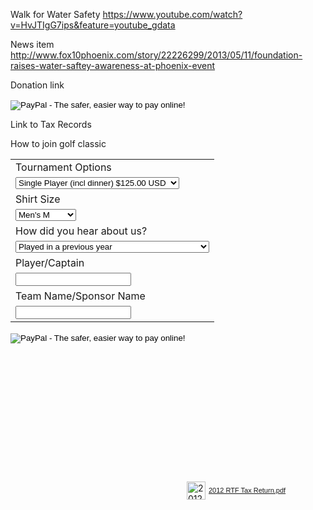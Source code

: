 Walk for Water Safety
https://www.youtube.com/watch?v=HvJTIgG7ips&feature=youtube_gdata

News item
http://www.fox10phoenix.com/story/22226299/2013/05/11/foundation-raises-water-saftey-awareness-at-phoenix-event






Donation link
<form action="https://www.paypal.com/cgi-bin/webscr" method="post">
	<input type="hidden" name="cmd" value="_s-xclick">
	<input type="hidden" name="hosted_button_id" value="A7SARXTC9WFSQ">
	<input type="image" src="https://www.paypalobjects.com/en_US/i/btn/btn_donateCC_LG.gif" border="0" name="submit" alt="PayPal - The safer, easier way to pay online!">
	<img alt="" border="0" src="https://www.paypalobjects.com/en_US/i/scr/pixel.gif" width="1" height="1">
</form>

Link to Tax Records
<div id="element37" style="position: absolute; top: 820px; left: 510px; width: 200px; height: 100px; z-index: 7;">
	<div style="float: left;">
		<a href="2012_RTF_Tax_Return.pdf" title="2012 RTF Tax Return.pdf" alt="2012 RTF Tax Return.pdf" target="_Blank" class="pdfnav">
			<img src="pdf-icon.png" width="30" height="29" alt="2012 RTF Tax Return.pdf" class="pdfnav">
		</a>
	</div>
	<div style="float: left; margin: 8px 0px 0px 5px; font-family: arial, helvetica, verdana, sans-serif; font-size: 11px; color: #492a2c;">
		<a href="2012_RTF_Tax_Return.pdf" title="2012 RTF Tax Return.pdf" alt="2012 RTF Tax Return.pdf" target="_Blank" class="pdftextnav">2012 RTF Tax Return.pdf</a>
	</div>
</div>



How to join golf classic
<form target="paypal" action="https://www.paypal.com/cgi-bin/webscr" method="post">
	<input type="hidden" name="cmd" value="_s-xclick">
	<input type="hidden" name="hosted_button_id" value="F88HLTBWZERKL">
	<table>
		<tbody>
			<tr>
				<td>
					<input type="hidden" name="on0" value="Tournament Options">
					Tournament Options
				</td>
			</tr>
			<tr>
				<td>
					<select name="os0">
						<option value="Single Player (incl dinner)">Single Player (incl dinner) $125.00 USD</option>
						<option value="Foursome (incl dinner)">Foursome (incl dinner) $475.00 USD</option>
						<option value="Foursome + Hole Sponsor">Foursome + Hole Sponsor $650.00 USD</option>
						<option value="Hole Sponsor">Hole Sponsor $200.00 USD</option>
						<option value="Dinner Only">Dinner Only $25.00 USD</option>
					</select> 
				</td>
			</tr>
			<tr>
				<td>
					<input type="hidden" name="on1" value="Shirt Size">Shirt Size
				</td>
			</tr>
			<tr>
				<td>
					<select name="os1">
						<option value="Men's M">Men's M </option>
						<option value="Men's L">Men's L </option>
						<option value="Men's XL">Men's XL </option>
						<option value="Men's XXL">Men's XXL </option>
						<option value="Men's XXXL">Men's XXXL </option>
						<option value="Women's S">Women's S </option>
						<option value="Women's M">Women's M </option>
						<option value="Women's L">Women's L </option>
						<option value="Women's XL">Women's XL </option>
						<option value="Youth">Youth </option>
					</select> 
				</td>
			</tr>
			<tr>
				<td>
					<input type="hidden" name="on2" value="How did you hear about us?">How did you hear about us?
				</td>
			</tr>
			<tr>
				<td>
					<select name="os2">
						<option value="Played in a previous year">Played in a previous year </option>
						<option value="Drowning Prevention Coalition">Drowning Prevention Coalition </option>
						<option value="Copper State">Copper State </option>
						<option value="Fire Department">Fire Department </option>
						<option value="Police Department">Police Department </option>
						<option value="Banner Children's or Phoenix Children's Hospital">Banner Children's or Phoenix Children's Hospital </option>
						<option value="Other">Other </option>
					</select>
				</td>
			</tr>
			<tr>
				<td>
					<input type="hidden" name="on3" value="Player/Captain">Player/Captain
				</td>
			</tr>
			<tr>
				<td>
					<input type="text" name="os3" maxlength="200">
				</td>
			</tr>
			<tr>
				<td>
					<input type="hidden" name="on4" value="Team Name/Sponsor Name">Team Name/Sponsor Name
				</td>
			</tr>
			<tr>
				<td>
					<input type="text" name="os4" maxlength="200">
				</td>
			</tr>
		</tbody>
	</table>
	<input type="hidden" name="currency_code" value="USD">
	<input type="image" src="https://www.paypalobjects.com/en_US/i/btn/btn_cart_LG.gif" border="0" name="submit" alt="PayPal - The safer, easier way to pay online!">
	<img alt="" border="0" src="https://www.paypalobjects.com/en_US/i/scr/pixel.gif" width="1" height="1">
</form>
